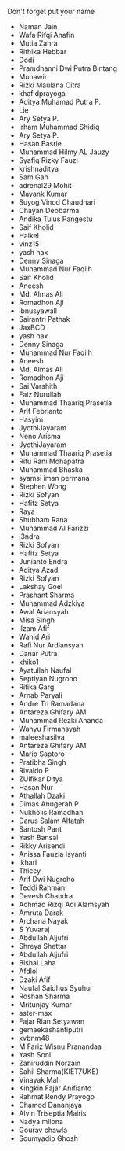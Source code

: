 Don't forget put your name

- Naman Jain
- Wafa Rifqi Anafin
- Mutia Zahra
- Rithika Hebbar
- Dodi
- Pramdhanni Dwi Putra Bintang
- Munawir
- Rizki Maulana Citra
- khafidprayoga
- Aditya Muhamad Putra P.
- Lie
- Ary Setya P.
- Irham Muhammad Shidiq
- Ary Setya P.
- Hasan Basrie
- Muhammad Hilmy AL Jauzy
- Syafiq Rizky Fauzi
- krishnaditya
- Sam Gan
- adrenal29 Mohit
- Mayank Kumar
- Suyog Vinod Chaudhari
- Chayan Debbarma
- Andika Tulus Pangestu
- Saif Kholid
- Haikel
- vinz15
- yash hax
- Denny Sinaga
- Muhammad Nur Faqiih
- Saif Kholid
- Aneesh
- Md. Almas Ali
- Romadhon Aji
- ibnusyawall
- Sairantri Pathak
- JaxBCD
- yash hax
- Denny Sinaga
- Muhammad Nur Faqiih
- Aneesh
- Md. Almas Ali
- Romadhon Aji
- Sai Varshith
- Faiz Nurullah
- Muhammad Thaariq Prasetia
- Arif Febrianto
- Hasyim
- JyothiJayaram
- Neno Arisma
- JyothiJayaram
- Muhammad Thaariq Prasetia
- Ritu Rani Mohapatra
- Muhammad Bhaska
- syamsi iman permana
- Stephen Wong
- Rizki Sofyan
- Hafitz Setya
- Raya
- Shubham Rana
- Muhammad Al Farizzi
- j3ndra
- Rizki Sofyan
- Hafitz Setya
- Junianto Endra
- Aditya Azad
- Rizki Sofyan
- Lakshay Goel
- Prashant Sharma
- Muhammad Adzkiya
- Awal Ariansyah
- Misa Singh
- Ilzam Afif
- Wahid Ari
- Rafi Nur Ardiansyah
- Danar Putra
- xhiko1
- Ayatullah Naufal
- Septiyan Nugroho
- Ritika Garg
- Arnab Paryali
- Andre Tri Ramadana
- Antareza Ghifary AM
- Muhammad Rezki Ananda
- Wahyu Firmansyah
- maleeshasilva
- Antareza Ghifary AM
- Mario Saptoro
- Pratibha Singh
- Rivaldo P
- ZUlfikar Ditya
- Hasan Nur
- Athallah Dzaki
- Dimas Anugerah P
- Nukholis Ramadhan
- Darus Salam Alfatah
- Santosh Pant
- Yash Bansal
- Rikky Arisendi
- Anissa Fauzia Isyanti
- Ikhari
- Thiccy
- Arif Dwi Nugroho
- Teddi Rahman
- Devesh Chandra
- Achmad Rizqi Adi Alamsyah
- Amruta Darak
- Archana Nayak
- S Yuvaraj
- Abdullah Aljufri
- Shreya Shettar
- Abdullah Aljufri
- Bishal Laha
- Afdlol
- Dzaki Afif
- Naufal Saidhus Syuhur
- Roshan Sharma
- Mritunjay Kumar
- aster-max
- Fajar Rian Setyawan
- gemaekashantiputri
- xvbnm48
- M Fariz Wisnu Pranandaa
- Yash Soni
- Zahiruddin Norzain
- Sahil Sharma(KIET7UKE)
- Vinayak Mali
- Kingkin Fajar Anifianto
- Rahmat Rendy Prayogo
- Chamod Dananjaya
- Alvin Triseptia Mairis
- Nadya milona
- Gourav chawla
- Soumyadip Ghosh
